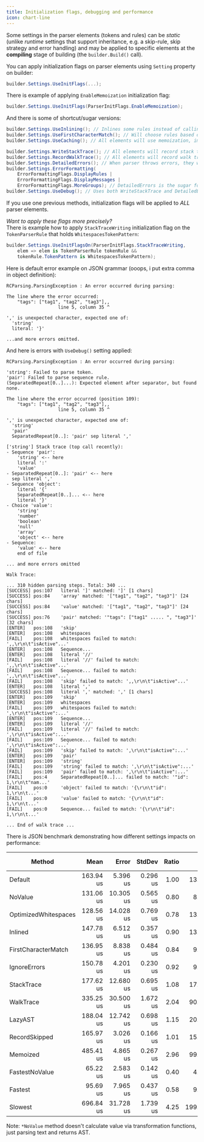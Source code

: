 ```yaml
---
title: Initialization flags, debugging and performance
icon: chart-line
---
```


Some settings in the parser elements (tokens and rules) can be *static* (unlike *runtime* settings that support inheritance, e.g. a skip-rule, skip strategy and error handling) and may be applied to specific elements at the **compiling** stage of building (the `builder.Build()` call).

You can apply initialization flags on parser elements using `Setting` property on builder:
```csharp
builder.Settings.UseInitFlags(...);
```

There is example of applying `EnableMemoization` initialization flag:
```csharp
builder.Settings.UseInitFlags(ParserInitFlags.EnableMemoization);
```

And there is some of shortcut/sugar versions:
```csharp
builder.Settings.UseInlining(); // Inlines some rules instead of calling the Parser
builder.Settings.UseFirstCharacterMatch(); // Will choose rules based on lookahead, not effective on simple grammars
builder.Settings.UseCaching(); // All elements will use memoization, impacts on performance but crucial for complex grammars

builder.Settings.WriteStackTrace(); // All elements will record stack trace, providing a brief look at the structure of the current rule context
builder.Settings.RecordWalkTrace(); // All elements will record walk trace, the list of logs displaying what rules was trying to parse with useful information
builder.Settings.DetailedErrors(); // When parser throws errors, they will display more information
builder.Settings.ErrorFormatting(
	ErrorFormattingFlags.DisplayRules |
	ErrorFormattingFlags.DisplayMessages |
	ErrorFormattingFlags.MoreGroups); // DetailedErrors is the sugar for this
builder.Settings.UseDebug(); // Uses both WriteStackTrace and DetailedErrors
```

If you use one previous methods, initialization flags will be applied to *ALL* parser elements.

*Want to apply these flags more precisely?*  
There is example how to apply `StackTraceWriting` initialization flag on the `TokenParserRule` that holds `WhitespacesTokenPattern`:

```csharp
builder.Settings.UseInitFlagsOn(ParserInitFlags.StackTraceWriting,
	elem => elem is TokenParserRule tokenRule &&
	tokenRule.TokenPattern is WhitespacesTokenPattern);
```

Here is default error example on JSON grammar (ooops, i put extra comma in object definition):

```
RCParsing.ParsingException : An error occurred during parsing:

The line where the error occurred:
	"tags": ["tag1", "tag2", "tag3"],,
                   line 5, column 35 ^

',' is unexpected character, expected one of:
  'string'
  literal: '}'

...and more errors omitted.
```

And here is errors with `UseDebug()` setting applied:

```
RCParsing.ParsingException : An error occurred during parsing:

'string': Failed to parse token.
'pair': Failed to parse sequence rule.
(SeparatedRepeat[0..]...): Expected element after separator, but found none.

The line where the error occurred (position 109):
	"tags": ["tag1", "tag2", "tag3"],,
                   line 5, column 35 ^

',' is unexpected character, expected one of:
  'string'
  'pair'
  SeparatedRepeat[0..]: 'pair' sep literal ','

['string'] Stack trace (top call recently):
- Sequence 'pair':
    'string' <-- here
    literal ':'
    'value'
- SeparatedRepeat[0..]: 'pair' <-- here
  sep literal ','
- Sequence 'object':
    literal '{'
    SeparatedRepeat[0..]... <-- here
    literal '}'
- Choice 'value':
    'string'
    'number'
    'boolean'
    'null'
    'array'
    'object' <-- here
- Sequence:
    'value' <-- here
    end of file

... and more errors omitted

Walk Trace:

... 310 hidden parsing steps. Total: 340 ...
[SUCCESS] pos:107   literal ']' matched: ']' [1 chars]
[SUCCESS] pos:84    'array' matched: '["tag1", "tag2", "tag3"]' [24 chars]
[SUCCESS] pos:84    'value' matched: '["tag1", "tag2", "tag3"]' [24 chars]
[SUCCESS] pos:76    'pair' matched: '"tags": ["tag1" ..... ", "tag3"]' [32 chars]
[ENTER]   pos:108   'skip'
[ENTER]   pos:108   whitespaces
[FAIL]    pos:108   whitespaces failed to match: ',,\r\n\t"isActive"...'
[ENTER]   pos:108   Sequence...
[ENTER]   pos:108   literal '//'
[FAIL]    pos:108   literal '//' failed to match: ',,\r\n\t"isActive"...'
[FAIL]    pos:108   Sequence... failed to match: ',,\r\n\t"isActive"...'
[FAIL]    pos:108   'skip' failed to match: ',,\r\n\t"isActive"...'
[ENTER]   pos:108   literal ','
[SUCCESS] pos:108   literal ',' matched: ',' [1 chars]
[ENTER]   pos:109   'skip'
[ENTER]   pos:109   whitespaces
[FAIL]    pos:109   whitespaces failed to match: ',\r\n\t"isActive":...'
[ENTER]   pos:109   Sequence...
[ENTER]   pos:109   literal '//'
[FAIL]    pos:109   literal '//' failed to match: ',\r\n\t"isActive":...'
[FAIL]    pos:109   Sequence... failed to match: ',\r\n\t"isActive":...'
[FAIL]    pos:109   'skip' failed to match: ',\r\n\t"isActive":...'
[ENTER]   pos:109   'pair'
[ENTER]   pos:109   'string'
[FAIL]    pos:109   'string' failed to match: ',\r\n\t"isActive":...'
[FAIL]    pos:109   'pair' failed to match: ',\r\n\t"isActive":...'
[FAIL]    pos:4     SeparatedRepeat[0..]... failed to match: '"id": 1,\r\n\t"nam...'
[FAIL]    pos:0     'object' failed to match: '{\r\n\t"id": 1,\r\n\t...'
[FAIL]    pos:0     'value' failed to match: '{\r\n\t"id": 1,\r\n\t...'
[FAIL]    pos:0     Sequence... failed to match: '{\r\n\t"id": 1,\r\n\t...'

... End of walk trace ...
```

There is JSON benchmark demonstrating how different settings impacts on performance:

| Method               | Mean      | Error     | StdDev   | Ratio | Gen0     | Gen1     | Gen2     | Allocated  | Alloc Ratio |
|--------------------- |----------:|----------:|---------:|------:|---------:|---------:|---------:|-----------:|------------:|
| Default              | 163.94 us |  5.396 us | 0.296 us |  1.00 |  13.1836 |   3.6621 |        - |  217.13 KB |        1.00 |
| NoValue              | 131.06 us | 10.305 us | 0.565 us |  0.80 |   8.0566 |   2.4414 |        - |  135.23 KB |        0.62 |
| OptimizedWhitespaces | 128.56 us | 14.028 us | 0.769 us |  0.78 |  13.1836 |   3.6621 |        - |  217.13 KB |        1.00 |
| Inlined              | 147.78 us |  6.512 us | 0.357 us |  0.90 |  13.1836 |   3.6621 |        - |  217.13 KB |        1.00 |
| FirstCharacterMatch  | 136.95 us |  8.838 us | 0.484 us |  0.84 |   9.7656 |   2.1973 |        - |  161.05 KB |        0.74 |
| IgnoreErrors         | 150.78 us |  4.201 us | 0.230 us |  0.92 |   9.2773 |   2.1973 |        - |  153.04 KB |        0.70 |
| StackTrace           | 177.62 us | 12.680 us | 0.695 us |  1.08 |  17.8223 |   6.5918 |        - |  295.13 KB |        1.36 |
| WalkTrace            | 335.25 us | 30.500 us | 1.672 us |  2.04 |  90.8203 |  90.8203 |  90.8203 |  601.34 KB |        2.77 |
| LazyAST              | 188.04 us | 12.742 us | 0.698 us |  1.15 |  20.7520 |   7.0801 |        - |  341.65 KB |        1.57 |
| RecordSkipped        | 165.97 us |  3.026 us | 0.166 us |  1.01 |  15.6250 |   6.5918 |        - |  257.16 KB |        1.18 |
| Memoized             | 485.41 us |  4.865 us | 0.267 us |  2.96 |  99.6094 |  99.6094 |  99.6094 |  667.67 KB |        3.08 |
| FastestNoValue       |  65.22 us |  2.583 us | 0.142 us |  0.40 |   4.2725 |   0.8545 |        - |   71.14 KB |        0.33 |
| Fastest              |  95.69 us |  7.965 us | 0.437 us |  0.58 |   9.2773 |   2.1973 |        - |  153.04 KB |        0.70 |
| Slowest              | 696.84 us | 31.728 us | 1.739 us |  4.25 | 199.2188 | 199.2188 | 199.2188 | 1294.44 KB |        5.96 |

Note: `*NoValue` method doesn't calculate value via transformation functions, just parsing text and returns AST.